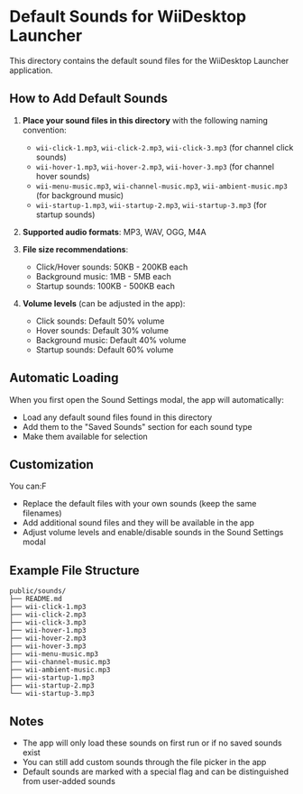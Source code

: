 # Default Sounds for WiiDesktop Launcher

This directory contains the default sound files for the WiiDesktop Launcher application.

## How to Add Default Sounds

1. **Place your sound files in this directory** with the following naming convention:
   - `wii-click-1.mp3`, `wii-click-2.mp3`, `wii-click-3.mp3` (for channel click sounds)
   - `wii-hover-1.mp3`, `wii-hover-2.mp3`, `wii-hover-3.mp3` (for channel hover sounds)
   - `wii-menu-music.mp3`, `wii-channel-music.mp3`, `wii-ambient-music.mp3` (for background music)
   - `wii-startup-1.mp3`, `wii-startup-2.mp3`, `wii-startup-3.mp3` (for startup sounds)

2. **Supported audio formats**: MP3, WAV, OGG, M4A

3. **File size recommendations**:
   - Click/Hover sounds: 50KB - 200KB each
   - Background music: 1MB - 5MB each
   - Startup sounds: 100KB - 500KB each

4. **Volume levels** (can be adjusted in the app):
   - Click sounds: Default 50% volume
   - Hover sounds: Default 30% volume
   - Background music: Default 40% volume
   - Startup sounds: Default 60% volume

## Automatic Loading

When you first open the Sound Settings modal, the app will automatically:
- Load any default sound files found in this directory
- Add them to the "Saved Sounds" section for each sound type
- Make them available for selection

## Customization

You can:F
- Replace the default files with your own sounds (keep the same filenames)
- Add additional sound files and they will be available in the app
- Adjust volume levels and enable/disable sounds in the Sound Settings modal

## Example File Structure

```
public/sounds/
├── README.md
├── wii-click-1.mp3
├── wii-click-2.mp3
├── wii-click-3.mp3
├── wii-hover-1.mp3
├── wii-hover-2.mp3
├── wii-hover-3.mp3
├── wii-menu-music.mp3
├── wii-channel-music.mp3
├── wii-ambient-music.mp3
├── wii-startup-1.mp3
├── wii-startup-2.mp3
└── wii-startup-3.mp3
```

## Notes

- The app will only load these sounds on first run or if no saved sounds exist
- You can still add custom sounds through the file picker in the app
- Default sounds are marked with a special flag and can be distinguished from user-added sounds 